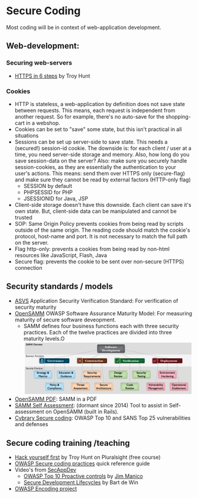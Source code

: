 # Secure Coding

Most coding will be in context of web-application development.


## Web-development:

### Securing web-servers
* [HTTPS in 6 steps](https://www.troyhunt.com/the-6-step-happy-path-to-https/) by Troy Hunt

### Cookies
* HTTP is stateless, a web-application by definition does not save state between requests. This means, each request is
independent from another request. So for example, there's no auto-save for the shopping-cart in a webshop.
* Cookies can be set to "save" some state, but this isn't practical in all situations
* Sessions can be set up server-side to save state. This needs a (secured!) session-id cookie. The downside is: for each 
  client / user at a time, you need server-side storage and memory. Also, how long do you save session-data on the server? 
  Also: make sure you securely handle session-cookies, as they are essentially the authentication to your user's actions.
  This means: send them over HTTPS only (secure-flag) and make sure they cannot be read by external factors (HTTP-only flag)
  * SESSION by default
  * PHPSESSID for PHP
  * JSESSIONID for Java, JSP
* Client-side storage doesn't have this downside. Each client can save it's own state. But, client-side data can be manipulated 
  and cannot be trusted
* SOP: Same Origin Policy prevents cookies from being read by scripts outside of the same origin. The reading code should match
  the cookie's protocol, host-name and port. It is not necessary to match the full path on the server.
* Flag http-only: prevents a cookies from being read by non-html resources like JavaScript, Flash, Java
* Secure flag: prevents the cookie to be sent over non-secure (HTTPS) connection

## Security standards / models

* [ASVS](https://github.com/OWASP/ASVS/tree/master/4.0/en) Application Security Verification Standard: For verification of security maturity
* [OpenSAMM](http://www.opensamm.org/) OWASP Software Assurance Maturity Model: For measuring maturity of secure software deveopment.
  * SAMM defines four business functions each with three security practices. Each of the twelve practices are divided into three maturity levels.O
  ![](SAMM.png)
* [OpenSAMM PDF](https://opensamm.org/downloads/SAMM-1.0.pdf): SAMM in a PDF 
* [SAMM Self Assessment](https://github.com/AsteriskLabs/ssa): (dormant since 2014) Tool to assist in Self-assessment on OpenSAMM (built in Rails).
* [Cybrary Secure coding](https://www.cybrary.it/course/secure-coding/): OWASP Top 10 and SANS Top 25 vulnerabilities and defenses


## Secure coding training  /teaching

* [Hack yourself first](https://www.pluralsight.com/courses/hack-yourself-first) by Troy Hunt on Pluralsight (free course)
* [OWASP Secure coding practices](https://www.owasp.org/index.php/OWASP_Secure_Coding_Practices_-_Quick_Reference_Guide)  quick reference guide
* Video's from [SecAppDev](https://www.youtube.com/channel/UCSii2fuiLLlGqaR6sR_y0rA/videos)
  * [OWASP Top 10 Proactive controls](https://www.youtube.com/watch?v=-tF-ZkzdThI) by [Jim Manico](https://twitter.com/manicode)
  * [Secure Development Lifecycles](https://www.youtube.com/watch?v=L-gL1YQUrwg) by Bart de Win
* [OWASP Encoding project](https://www.owasp.org/index.php/Category:OWASP_Encoding_Project)
